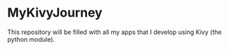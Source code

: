# MyKivyJourney
This repository will be filled with all my apps that I develop using Kivy (the python module).
